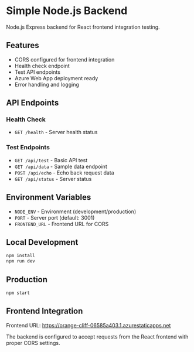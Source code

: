 # Simple Node.js Backend

Node.js Express backend for React frontend integration testing.

## Features

- CORS configured for frontend integration
- Health check endpoint
- Test API endpoints
- Azure Web App deployment ready
- Error handling and logging

## API Endpoints

### Health Check
- `GET /health` - Server health status

### Test Endpoints
- `GET /api/test` - Basic API test
- `GET /api/data` - Sample data endpoint
- `POST /api/echo` - Echo back request data
- `GET /api/status` - Server status

## Environment Variables

- `NODE_ENV` - Environment (development/production)
- `PORT` - Server port (default: 3001)
- `FRONTEND_URL` - Frontend URL for CORS

## Local Development

```bash
npm install
npm run dev
```

## Production

```bash
npm start
```

## Frontend Integration

Frontend URL: https://orange-cliff-06585a403.1.azurestaticapps.net

The backend is configured to accept requests from the React frontend with proper CORS settings.